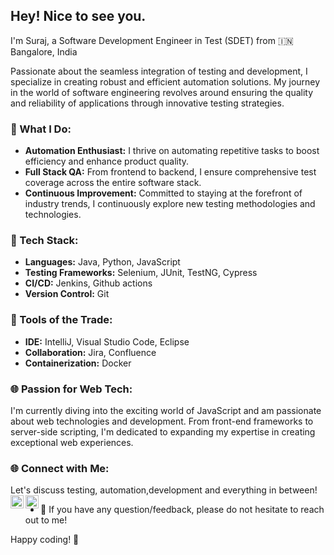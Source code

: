 ## Hey! Nice to see you.

I'm Suraj, a Software Development Engineer in Test (SDET) from 🇮🇳 Bangalore, India 

Passionate about the seamless integration of testing and development, I specialize in creating robust and efficient automation solutions. My journey in the world of software engineering revolves around ensuring the quality and reliability of applications through innovative testing strategies.

### 🌟 What I Do:

- **Automation Enthusiast:** I thrive on automating repetitive tasks to boost efficiency and enhance product quality.
- **Full Stack QA:** From frontend to backend, I ensure comprehensive test coverage across the entire software stack.
- **Continuous Improvement:** Committed to staying at the forefront of industry trends, I continuously explore new testing methodologies and technologies.

### 🚀 Tech Stack:

- **Languages:** Java, Python, JavaScript
- **Testing Frameworks:** Selenium, JUnit, TestNG, Cypress
- **CI/CD:** Jenkins, Github actions
- **Version Control:** Git

### 🔧 Tools of the Trade:

- **IDE:** IntelliJ, Visual Studio Code, Eclipse
- **Collaboration:** Jira, Confluence
- **Containerization:** Docker

### 🌐 Passion for Web Tech:

I'm currently diving into the exciting world of JavaScript and am passionate about web technologies and development. From front-end frameworks to server-side scripting, I'm dedicated to expanding my expertise in creating exceptional web experiences.

### 🌐 Connect with Me:

Let's discuss testing, automation,development and everything in between!
<a href="https://www.linkedin.com/in/suraj-sundar/"><img align="left" src="https://icons8.com/icon/xuvGCOXi8Wyg/linkedin" alt="suraj | LinkedIn" width="21px"/></a>
<a href="https://twitter.com/surajsundar15"><img align="left" src="https://icons8.com/icon/01GWmP9aUoPj/twitterx" alt="suraj | Twitter" width="21px"/></a>
</br>
- 💬 If you have any question/feedback, please do not hesitate to reach out to me!

Happy coding! 🚀

